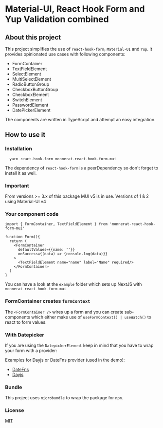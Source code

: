 # Material-UI, React Hook Form and Yup Validation combined

## About this project

This project simplifies the use of `react-hook-form`, `Material-UI` and `Yup`. It provides opinionated use cases with following components:

- FormContainer
- TextFieldElement
- SelectElement
- MultiSelectElement
- RadioButtonGroup
- CheckboxButtonGroup
- CheckboxElement
- SwitchElement
- PasswordElement
- DatePickerElement

The components are written in TypeScript and attempt an easy integration.

## How to use it

### Installation

```
  yarn react-hook-form monnerat-react-hook-form-mui
```

The dependency of `react-hook-form` is a peerDependency so don't forget to install it as well.

### Important

From versions >= 3.x of this package MUI v5 is in use. Versions of 1 & 2 using Material-UI v4

### Your component code

```
import { FormContainer, TextFieldElement } from 'monnerat-react-hook-form-mui'

function Form(){
  return (
    <FormContainer
      defaultValues={{name: ''}}
      onSuccess={(data) => {console.log(data)}}
    >
      <TextFieldElement name="name" label="Name" required/>
    </FormContainer>
  )
}
```

You can have a look at the `example` folder which sets up NextJS with `monnerat-react-hook-form-mui`

### FormContainer creates `formContext`

The `<FormContainer />` wires up a form and you can create sub-components which either make use
of `useFormContext() | useWatch()` to react to form values.

<!-- ## Demo

Check out Storybook: [Demo](https://react-hook-form-material-ui.vercel.app)

You will find examples and use cases. -->

### With Datepicker

If you are using the `DatepickerElement` keep in mind that you have to wrap your form with a provider:

Examples for Dayjs or DateFns provider (used in the demo):

- [DateFns](/src/DateFnsProvider.tsx)
- [Dayjs](/src/DateFnsProvider.tsx)

### Bundle

This project uses `microbundle` to wrap the package for `npm`.

### License

[MIT](./LICENSE)
